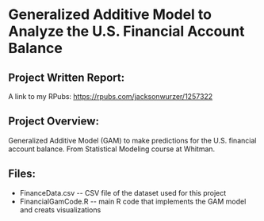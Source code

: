 # Generalized Additive Model to Analyze the U.S. Financial Account Balance

## Project Written Report:

A link to my RPubs: https://rpubs.com/jacksonwurzer/1257322 


## Project Overview:

Generalized Additive Model (GAM) to make predictions for the U.S. financial account balance. From Statistical Modeling course at Whitman.


## Files: 
- FinanceData.csv -- CSV file of the dataset used for this project
- FinancialGamCode.R -- main R code that implements the GAM model and creats visualizations
